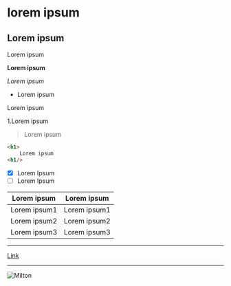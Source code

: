 # lorem ipsum

## Lorem ipsum
Lorem ipsum

**Lorem ipsum**

_Lorem ipsum_

* Lorem ipsum

Lorem ipsum

1.Lorem ipsum

> Lorem ipsum

```html
<h1>
    Lorem ipsum
<h1/>
```
- [x] Lorem Ipsum
- [ ] Lorem Ipsum

Lorem ipsum | Lorem ipsum
----------- | -----------
Lorem ipsum1 | Lorem ipsum1
Lorem ipsum2 | Lorem ipsum2
Lorem ipsum3 | Lorem ipsum3

***
[Link](#titulo)



***
![Milton](https://i.ibb.co/qmTvYpG/Milton-Santos-por-Saulo-Nunes-transformed.png)